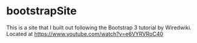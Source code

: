 # bootstrapSite
This is a site that I built out following the 
Bootstrap 3 tutorial by Wiredwiki. 
Located at https://www.youtube.com/watch?v=e6VYRVRoC40
